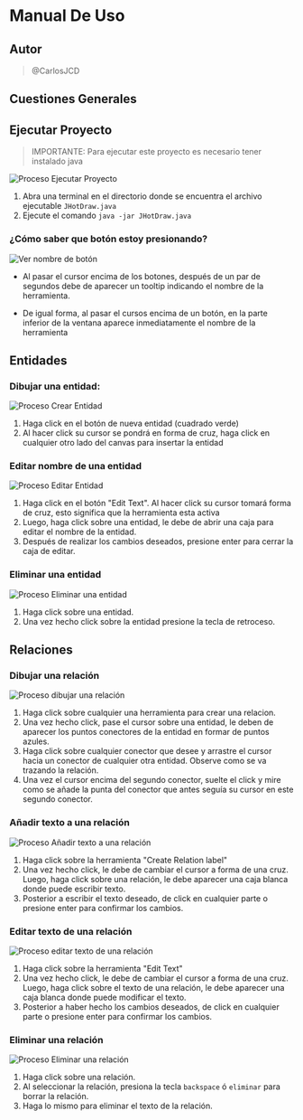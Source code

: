 # Manual De Uso

## Autor

> @CarlosJCD

## Cuestiones Generales

## Ejecutar Proyecto

> IMPORTANTE: Para ejecutar este proyecto es necesario tener instalado java

![Proceso Ejecutar Proyecto](/images/cuestionesGenerales/ejecutarProyecto.gif)

1. Abra una terminal en el directorio donde se encuentra el archivo ejecutable `JHotDraw.java`
2. Ejecute el comando `java -jar JHotDraw.java`

### ¿Cómo saber que botón estoy presionando?

![Ver nombre de botón](/images/cuestionesGenerales/verNombreHerramienta.gif)

- Al pasar el cursor encima de los botones, después de un par de segundos debe de aparecer un tooltip indicando el nombre de la herramienta.

- De igual forma, al pasar el cursos encima de un botón, en la parte inferior de la ventana aparece inmediatamente el nombre de la herramienta

## Entidades

### Dibujar una entidad:

![Proceso Crear Entidad](/images/entidades/crearEntidad.gif)

1. Haga click en el botón de nueva entidad (cuadrado verde)
2. Al hacer click su cursor se pondrá en forma de cruz, haga click en cualquier otro lado del canvas para insertar la entidad

### Editar nombre de una entidad

![Proceso Editar Entidad](/images/entidades/editarEntidad.gif)

1. Haga click en el botón "Edit Text". Al hacer click su cursor tomará forma de cruz, esto significa que la herramienta esta activa
2. Luego, haga click sobre una entidad, le debe de abrir una caja para editar el nombre de la entidad.
3. Después de realizar los cambios deseados, presione enter para cerrar la caja de editar.

### Eliminar una entidad

![Proceso Eliminar una entidad](/images/entidades/borrarEntidad.gif)

1. Haga click sobre una entidad.
2. Una vez hecho click sobre la entidad presione la tecla de retroceso.

## Relaciones

### Dibujar una relación

![Proceso dibujar una relación](/images/relaciones/crearRelacion.gif)

1. Haga click sobre cualquier una herramienta para crear una relacion.
2. Una vez hecho click, pase el cursor sobre una entidad, le deben de aparecer los puntos conectores de la entidad en formar de puntos azules.
3. Haga click sobre cualquier conector que desee y arrastre el cursor hacia un conector de cualquier otra entidad. Observe como se va trazando la relación.
4. Una vez el cursor encima del segundo conector, suelte el click y mire como se añade la punta del conector que antes seguía su cursor en este segundo conector.

### Añadir texto a una relación

![Proceso Añadir texto a una relación](/images/relaciones/crearTextoRelacion.gif)

1. Haga click sobre la herramienta "Create Relation label"
2. Una vez hecho click, le debe de cambiar el cursor a forma de una cruz. Luego, haga click sobre una relación, le debe aparecer una caja blanca donde puede escribir texto.
3. Posterior a escribir el texto deseado, de click en cualquier parte o presione enter para confirmar los cambios.

### Editar texto de una relación

![Proceso editar texto de una relación](/images/relaciones/editarTextoRelacion.gif)

1. Haga click sobre la herramienta "Edit Text"
2. Una vez hecho click, le debe de cambiar el cursor a forma de una cruz. Luego, haga click sobre el texto de una relación, le debe aparecer una caja blanca donde puede modificar el texto.
3. Posterior a haber hecho los cambios deseados, de click en cualquier parte o presione enter para confirmar los cambios.

### Eliminar una relación

![Proceso Eliminar una relación](/images/relaciones/borrarRelacion.gif)

1. Haga click sobre una relación.
2. Al seleccionar la relación, presiona la tecla `backspace` ó `eliminar` para borrar la relación.
3. Haga lo mismo para eliminar el texto de la relación.
